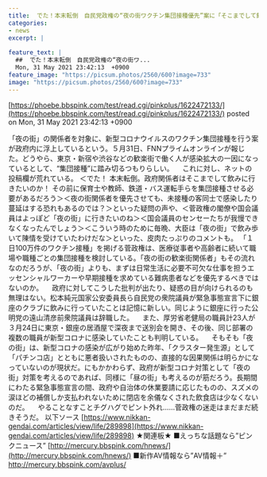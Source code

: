 ```yaml
---
title:  でた！本末転倒　自民党政権の“夜の街ワクチン集団接種優先”案に「そこまでして飲みに行きたいのか！」の声 	
categories:
- news
excerpt: |
  
feature_text: |
  ##  でた！本末転倒　自民党政権の“夜の街ワ...
  Mon, 31 May 2021 23:42:13  +0900
feature_image: "https://picsum.photos/2560/600?image=733"
image: "https://picsum.photos/2560/600?image=733"
---
```


[https://phoebe.bbspink.com/test/read.cgi/pinkplus/1622472133/](https://phoebe.bbspink.com/test/read.cgi/pinkplus/1622472133/)
posted on Mon, 31 May 2021 23:42:13  +0900

<!--more-->

「夜の街」の関係者を対象に、新型コロナウイルスのワクチン集団接種を行う案が政府内に浮上しているという。５月31日、FNNプライムオンラインが報じた。どうやら、東京・新宿や渋谷などの歓楽街で働く人が感染拡大の一因になっているとして、“集団接種”に踏み切るつもりらしい。 　これに対し、ネットの投稿欄が荒れている。 ＜でた！ 本末転倒。政府関係者はそこまでして飲みに行きたいのか！ その前に保育士や教師、鉄道・バス運転手らを集団接種させる必要があるだろう＞＜夜の街関係者を優先させても、未接種の客同士で感染したり蔓延はする恐れもあるのでは？＞といった疑問の声や、＜菅政権の閣僚や国会議員はよっぽど「夜の街」に行きたいのね＞＜国会議員のセンセーたちが我慢できなくなったんでしょう＞＜こういう時のために毎晩、大臣は「夜の街」で飲み歩いて陳情を受けていたわけだな＞といった、皮肉たっぷりのコメントも。 「１日100万件のワクチン接種」を掲げる菅政権は、医療従事者や高齢者に続いて職場や職種ごとの集団接種を検討している。「夜の街の歓楽街関係者」もその流れなのだろうが、「夜の街」よりも、まずは日常生活に必要不可欠な仕事を担うエッセンシャルワーカーや早期接種を求めている難病患者などを優先するべきではないのか。 　政府に対してこうした批判が出たり、疑惑の目が向けられるのも無理はない。松本純元国家公安委員長ら自民党の衆院議員が緊急事態宣言下に銀座のクラブに飲みに行っていたことは記憶に新しい。同じように銀座に行った公明党の遠山清彦前衆院議員は辞職した。 　また、厚労省老健局の職員計23人が３月24日に東京・銀座の居酒屋で深夜まで送別会を開き、その後、同じ部署の複数の職員が新型コロナに感染していたことも判明している。 　そもそも「夜の街」は、新型コロナの感染が広がり始めた昨年、「クラスター発生源」として「パチンコ店」とともに悪者扱いされたものの、直接的な因果関係は明らかになっていないのが現状だ。にもかかわらず、政府が新型コロナ対策として「夜の街」対策を考えるのであれば、同様に「昼の街」も考えるのが筋だろう。長期間にわたる緊急事態宣言の間、政府や自治体の休業要請に応じたものの、スズメの涙ほどの補償しか支払われないために閉店を余儀なくされた飲食店は少なくないのだ。 　やることなすことチグハグでピント外れ……菅政権の迷走はまだまだ続きそうだ。 以下ソース [https://www.nikkan-gendai.com/articles/view/life/289898](https://www.nikkan-gendai.com/articles/view/life/289898) ★関連板★ ■えっちな話題なら”ピンクニュース” [http://mercury.bbspink.com/hnews/](http://mercury.bbspink.com/hnews/) ■新作AV情報なら”AV情報＋” http://mercury.bbspink.com/avplus/

